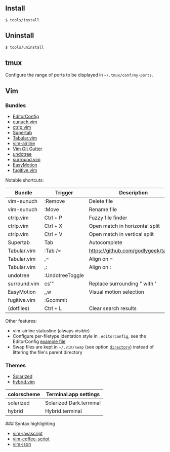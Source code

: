 ## Install

    $ tools/install

## Uninstall

    $ tools/uninstall

## tmux

Configure the range of ports to be displayed in `~/.tmux/conf/my-ports`.

## Vim

### Bundles

* [EditorConfig](https://github.com/editorconfig/editorconfig-vim)
* [eunuch.vim](https://github.com/tpope/vim-eunuch)
* [ctrlp.vim](https://github.com/kien/ctrlp.vim)
* [Supertab](https://github.com/ervandew/supertab)
* [Tabular.vim](https://github.com/godlygeek/tabular)
* [vim-airline](https://github.com/bling/vim-airline)
* [Vim Git Gutter](https://github.com/airblade/vim-gitgutter)
* [undotree](https://github.com/mbbill/undotree)
* [surround.vim](https://github.com/tpope/vim-surround)
* [EasyMotion](https://github.com/Lokaltog/vim-easymotion)
* [fugitive.vim](https://github.com/tpope/vim-fugitive)

Notable shortcuts:

Bundle       | Trigger         | Description
------------ | -------------   | -----------
vim-eunuch   | :Remove         | Delete file
vim-eunuch   | :Move           | Rename file
ctrlp.vim    | Ctrl + P        | Fuzzy file finder
ctrlp.vim    | Ctrl + X        | Open match in horizontal split
ctrlp.vim    | Ctrl + V        | Open match in vertical split
Supertab     | Tab             | Autocomplete
Tabular.vim  | :Tab /=         | https://github.com/godlygeek/tabular
Tabular.vim  | ,=              | Align on =
Tabular.vim  | ,:              | Align on :
undotree     | :UndotreeToggle |
surround.vim | cs'"            | Replace surrounding " with '
EasyMotion   | ,,w             | Visual motion selection
fugitive.vim | :Gcommit        |
(dotfiles)   | Ctrl + L        | Clear search results

Other features:

* vim-airline statusline (always visible)
* Configure per-filetype identation style in `.editorconfig`, see the EditorConfig [example file](http://editorconfig.org/#example-file)
* Swap files are kept in `~/.vim/swap` (see option [`directory`](http://vimdoc.sourceforge.net/htmldoc/options.html#%27directory%27)) instead of littering the file's parent directory

### Themes

* [Solarized](https://github.com/altercation/vim-colors-solarized)
* [hybrid.vim](https://github.com/w0ng/vim-hybrid)

colorscheme | Terminal.app settings
----------- | ---------------------
solarized   | Solarized Dark.terminal
hybrid      | Hybrid.terminal

### Syntax highlighting

* [vim-javascript](https://github.com/pangloss/vim-javascript)
* [vim-coffee-script](https://github.com/kchmck/vim-coffee-script)
* [vim-json](https://github.com/elzr/vim-json)
